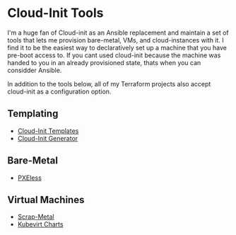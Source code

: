 # Cloud-Init Tools

I'm a huge fan of Cloud-init as an Ansible replacement and maintain a set of tools that lets me provision bare-metal, VMs, and cloud-instances with it. I find it to be the easiest way to declaratively set up a machine that you have pre-boot access to. If you cant used cloud-init because the machine was handed to you in an already provisioned state, thats when you can considder Ansible.

In addition to the tools below, all of my Terraform projects also accept cloud-init as a configuration option.

## Templating
- [Cloud-Init Templates](https://github.com/buildstar-online/cloud-init-templates)
- [Cloud-Init Generator](https://github.com/buildstar-online/cloud-init-generator)

## Bare-Metal

- [PXEless](https://github.com/cloudymax/pxeless/)

## Virtual Machines

- [Scrap-Metal](https://github.com/cloudymax/Scrap-Metal)
- [Kubevirt Charts](https://github.com/cloudymax/kubevirt-charts)
